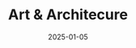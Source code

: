 ---
date: 2025-01-05
description: Buildings, architecture detail, sculptures, street art and fountains. It all goes here.
featured_image: IMG_2185.jpg
menus: "main"
sort_by: Name # Exif.Date
#sort_order: asc
title: Art & Architecure
keywords: [Art, Street Art, Building, Architecure, Fountain, Sculpture]
#type: gallery
weight: 9
resources:
  - src: IMG_0423.jpg
    title: Detail of building outside Rail Station - Bergen
  - src: IMG_0566.jpg
    title: Installation - outside district (Gulating) court house - Bergen
  - src: IMG_1972.jpg
    title: Bryggen by night - Bergen
  - src: IMG_2185.jpg
    title: Traditional wood houses in alleyway at night - Bergen
  - src: IMG_2199.jpg
    title: Norwegian Trolls - Bergen
  - src: IMG_2241.jpg
    title: Fløibanen entrance by night - Bergen
  - src: IMG_2356.jpg
    title: Mariakirken, newly restored - Bergen
  - src: IMG_2764.jpg
    title: Sculpture by Historic Art Gallery - Bergen
  - src: IMG_3871.jpg
    title: Crooked lightpole outside the Theater - Bergen
  - src: IMG_5002.jpg
    title: Sidewalk detail - Bergen
  - src: IMG_5178.jpg
    title: Seagull on a pedestal - Bergen
  - src: IMG_5791.jpg
    title: Sketchy alley way at night - Bergen
params:
  theme: dark
---